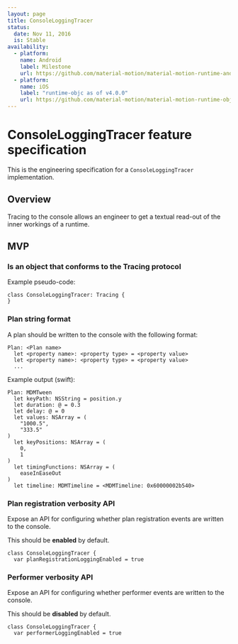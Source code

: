```yaml
---
layout: page
title: ConsoleLoggingTracer
status:
  date: Nov 11, 2016
  is: Stable
availability:
  - platform:
    name: Android
    label: Milestone
    url: https://github.com/material-motion/material-motion-runtime-android/milestone/7
  - platform:
    name: iOS
    label: "runtime-objc as of v4.0.0"
    url: https://github.com/material-motion/material-motion-runtime-objc
---
```


# ConsoleLoggingTracer feature specification

This is the engineering specification for a `ConsoleLoggingTracer` implementation.

## Overview

Tracing to the console allows an engineer to get a textual read-out of the inner workings of a
runtime.

## MVP

### Is an object that conforms to the Tracing protocol

Example pseudo-code:

```
class ConsoleLoggingTracer: Tracing {
}
```

### Plan string format

A plan should be written to the console with the following format:

```
Plan: <Plan name>
  let <property name>: <property type> = <property value>
  let <property name>: <property type> = <property value>
  ...
```

Example output (swift):

```
Plan: MDMTween
  let keyPath: NSString = position.y
  let duration: @ = 0.3
  let delay: @ = 0
  let values: NSArray = (
    "1000.5",
    "333.5"
)
  let keyPositions: NSArray = (
    0,
    1
)
  let timingFunctions: NSArray = (
    easeInEaseOut
)
  let timeline: MDMTimeline = <MDMTimeline: 0x60000002b540>
```

### Plan registration verbosity API

Expose an API for configuring whether plan registration events are written to the console.

This should be **enabled** by default.

```
class ConsoleLoggingTracer {
  var planRegistrationLoggingEnabled = true
```

### Performer verbosity API

Expose an API for configuring whether performer events are written to the console.

This should be **disabled** by default.

```
class ConsoleLoggingTracer {
  var performerLoggingEnabled = true
```
